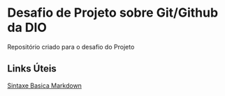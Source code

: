 # Desafio de Projeto sobre Git/Github da DIO
Repositório criado para o desafio do Projeto

## Links Úteis
[Sintaxe Basica Markdown](https://www.markdownguide.org/basic-syntax/)
